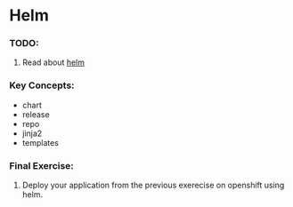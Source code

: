 # Helm

### TODO:

1. Read about [helm](https://letmegooglethat.com/?q=helm) 


### Key Concepts:
- chart
- release
- repo 
- jinja2
- templates

### Final Exercise:
1. Deploy your application from the previous exerecise on openshift using helm.
